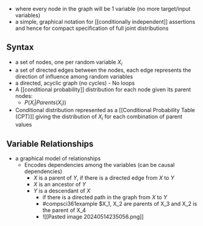 - where every node in the graph will be 1 variable (no more target/input variables)
- a simple, graphical notation for [[conditionally independent]] assertions and hence for compact specification of full joint distributions
## Syntax
- a set of nodes, one per random variable $X_i$
- a set of directed edges between the nodes, each edge represents the direction of influence among random variables
- a directed, acyclic graph (no cycles) - No loops
- A [[conditional probability]] distribution for each node given its parent nodes:
	- $P(X_i|Parents(X_i))$
- Conditional distribution represented as a [[Conditional Probability Table (CPT)]] giving the distribution of $X_i$ for each combination of parent values
## Variable Relationships
- a graphical model of relationships
	- Encodes dependencies among the variables (can be causal dependencies)
		- $X$ is a parent of $Y$, if there is a directed edge from $X$ to $Y$
		- $X$ is an ancestor of $Y$ 
		- $Y$ is a descendant of $X$ 
			- if there is a directed path in the graph from $X$ to $Y$
			- #compsci361example $X_1, X_2 are parents of X_3 and X_2 is the parent of X_4
			- ![[Pasted image 20240514235056.png]]